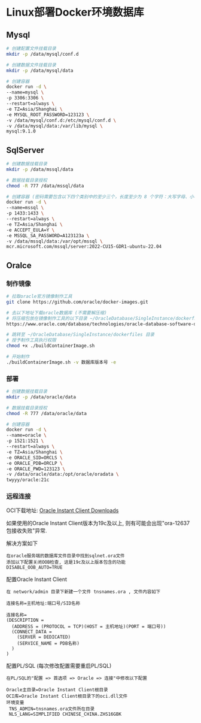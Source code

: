 # Linux部署Docker环境数据库

## Mysql

```sh
# 创建配置文件挂载目录
mkdir -p /data/mysql/conf.d

# 创建数据文件挂载目录
mkdir -p /data/mysql/data

# 创建容器
docker run -d \
--name=mysql \
-p 3306:3306 \
--restart=always \
-e TZ=Asia/Shanghai \
-e MYSQL_ROOT_PASSWORD=123123 \
-v /data/mysql/conf.d:/etc/mysql/conf.d \
-v /data/mysql/data:/var/lib/mysql \
mysql:9.1.0
```

## SqlServer

```sh
# 创建数据挂载目录
mkdir -p /data/mssql/data

# 数据挂载目录授权
chmod -R 777 /data/mssql/data

# 创建容器 (密码需要包含以下四个类别中的至少三个，长度至少为 8 个字符：大写字母、小写字母、数字和非字母数字符号。)
docker run -d \
--name=mssql \
-p 1433:1433 \
--restart=always \
-e TZ=Asia/Shanghai \
-e ACCEPT_EULA=Y \
-e MSSQL_SA_PASSWORD=A123123a \
-v /data/mssql/data:/var/opt/mssql \
mcr.microsoft.com/mssql/server:2022-CU15-GDR1-ubuntu-22.04
```

## Oralce

### 制作镜像

```sh
# 拉取oracle官方镜像制作工具
git clone https://github.com/oracle/docker-images.git

# 去以下地址下载oracle数据库 (不需要解压缩)
# 将压缩包放在镜像制作工具的以下目录 ~/OracleDatabase/SingleInstance/dockerfiles/数据库版本号
https://www.oracle.com/database/technologies/oracle-database-software-downloads.html

# 跳转至 ~/OracleDatabase/SingleInstance/dockerfiles 目录
# 授予制作工具执行权限
chmod +x ./buildContainerImage.sh

# 开始制作
./buildContainerImage.sh -v 数据库版本号 -e
```

### 部署

```sh
# 创建数据挂载目录
mkdir -p /data/oracle/data

# 数据挂载目录授权
chmod -R 777 /data/oracle/data

# 创建容器
docker run -d \
--name=oracle \
-p 1521:1521 \
--restart=always \
-e TZ=Asia/Shanghai \
-e ORACLE_SID=ORCLS \
-e ORACLE_PDB=ORCLP \
-e ORACLE_PWD=123123 \
-v /data/oracle/data:/opt/oracle/oradata \
twyyy/oracle:21c
```

### 远程连接

OCI下载地址: [Oracle Instant Client Downloads](https://www.oracle.com/database/technologies/instant-client/downloads.html)

如果使用的Oracle Instant Client版本为19c及以上, 则有可能会出现"ora-12637 包接收失败"异常.

解决方案如下

```
在oracle服务端的数据库文件目录中找到sqlnet.ora文件
添加以下配置关闭OOB检查, 这是19c及以上版本包含的功能
DISABLE_OOB_AUTO=TRUE
```

配置Oracle Instant Client

```
在 network/admin 目录下新建一个文件 tnsnames.ora , 文件内容如下

连接名称=主机地址:端口号/SID名称

连接名称=
(DESCRIPTION = 
  (ADDRESS = (PROTOCOL = TCP)(HOST = 主机地址)(PORT = 端口号))
  (CONNECT_DATA =
    (SERVER = DEDICATED)
    (SERVICE_NAME = PDB名称)
  )
)
```

配置PL/SQL (每次修改配置需要重启PL/SQL)

```
在PL/SQL的"配置 => 首选项 => Oracle => 连接"中修改以下配置

Oracle主目录=Oracle Instant Client根目录
OCI库=Oracle Instant Client根目录下的oci.dll文件
环境变量
 TNS_ADMIN=tnsnames.ora文件所在目录
 NLS_LANG=SIMPLIFIED CHINESE_CHINA.ZHS16GBK
```

